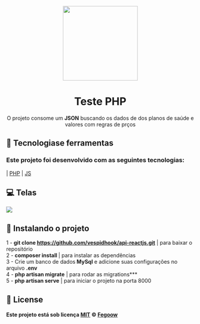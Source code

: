 <p align="center">
  <img  width="200" src="https://static.wixstatic.com/media/ee4e50_9182b616dfd7429295f22cd80a5c4193.png/v1/fill/w_106,h_48,al_c,q_85,usm_0.66_1.00_0.01/ee4e50_9182b616dfd7429295f22cd80a5c4193.webp">
</p>

<h1 align="center">Teste PHP</h1>
<p align="center">O projeto consome um <strong>JSON</strong> buscando os dados de dos planos de saúde e valores com regras
 de prços</p>
<p align="center">
  
## :rocket: Tecnologiase ferramentas

### Este projeto foi desenvolvido com as seguintes tecnologias:

| [PHP](https://www.php.net/)
| [JS](https://www.javascript.com/)

## :computer: Telas

<img align="center" src="http://bitix.bas.inf.br/img/print"></img>

## :round_pushpin: Instalando o projeto

1 - <strong>git clone https://github.com/vespidhook/api-reactjs.git</strong> | para baixar o repositório <br/>
2 - <strong>composer install </strong> | para instalar as dependências<br/>
3 - Crie um banco de dados<strong> MySql</strong> e adicione suas configurações no arquivo <strong>.env</strong><br/>
4 - <strong>php artisan migrate</strong> | para rodar as migrations\*\*\*<br/>
5 - <strong>php artisan serve</strong> | para iniciar o projeto na porta 8000<br/>

## :memo: License

#### Este projeto está sob licença [MIT](./LICENSE) &copy; [Fegoow](https://feegowclinic.com.br/)

